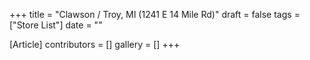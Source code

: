 +++
title = "Clawson / Troy, MI (1241 E 14 Mile Rd)"
draft = false
tags = ["Store List"]
date = ""

[Article]
contributors = []
gallery = []
+++